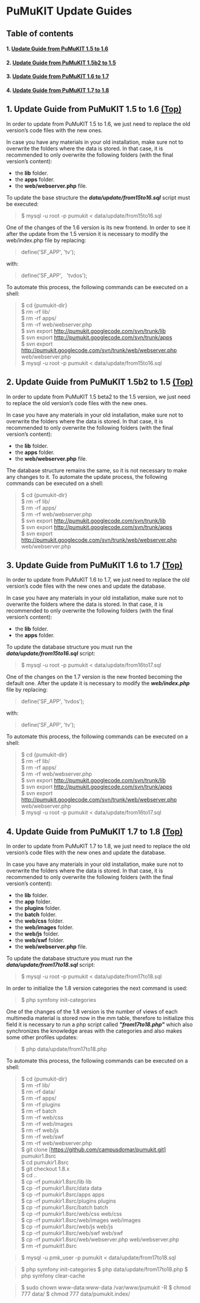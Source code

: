 # PuMuKIT Update Guides
## <a name="Contents">Table of contents</a>
#### 1. <a href="#1.5to1.6">Update Guide from PuMuKIT 1.5 to 1.6 </a>
#### 2. <a href="#1.5b2to1.5">Update Guide from PuMuKIT 1.5b2 to 1.5</a>
#### 3. <a href="#1.6to1.7">Update Guide from PuMuKIT 1.6 to 1.7</a>
#### 4. <a href="#1.7to1.8">Update Guide from PuMuKIT 1.7 to 1.8</a>


## <a name="1.5to1.6">1. Update Guide from PuMuKIT 1.5 to 1.6 </a> <a href="#Contents">(Top)</a>

In order to update from PuMuKIT 1.5 to 1.6, we just need to replace the old version’s code files with the new ones.

In case you have any materials in your old installation, make sure not to overwrite the folders where the data is stored. In that case, it is recommended to only overwrite the following folders (with the final version’s content):

- the **lib** folder.
- the **apps** folder.
- the **web/webserver.php** file.

To update the base structure the **_data/update/from15to16.sql_** script must be executed:
  >$ mysql -u root -p pumukit < data/update/from15to16.sql
  
One of the changes of the 1.6 version is its new frontend. In order to see it after the update from the 1.5 version it is necessary to modify the web/index.php file by replacing:

  > define('SF_APP', 'tv');  
  
with:  

  > define('SF_APP', &nbsp; 'tvdos');  
  
  
  
To automate this process, the following commands can be executed  on a shell:
  >$ cd {pumukit-dir}  
  >$ rm -rf lib/  
  >$ rm -rf apps/  
  >$ rm -rf web/webserver.php  
  >$ svn export http://pumukit.googlecode.com/svn/trunk/lib  
  >$ svn export http://pumukit.googlecode.com/svn/trunk/apps  
  >$ svn export http://pumukit.googlecode.com/svn/trunk/web/webserver.php web/webserver.php  
  >$ mysql -u root -p pumukit < data/update/from15to16.sql  
  
  
## <a name="1.5b2to1.5">2. Update Guide from PuMuKIT 1.5b2 to 1.5 </a><a href="#Contents">(Top)</a>
In order to update from PuMuKIT 1.5 beta2 to the 1.5 version, we just need to replace the old version’s code files with the new ones.

In case you have any materials in your old installation, make sure not to overwrite the folders where the data is stored. In that case, it is recommended to only overwrite the following folders (with the final version’s content):

- the **lib** folder.
- the **apps** folder.
- the **web/webserver.php** file.

The database structure remains the same, so it is not necessary to make any changes to it.
To automate the update process, the following commands can be executed on a shell:

>$ cd {pumukit-dir}  
>$ rm -rf lib/  
>$ rm -rf apps/    
>$ rm -rf web/webserver.php  
>$ svn export http://pumukit.googlecode.com/svn/trunk/lib  
>$ svn export http://pumukit.googlecode.com/svn/trunk/apps  
>$ svn export http://pumukit.googlecode.com/svn/trunk/web/webserver.php web/webserver.php  

## <a name="1.6to1.7">3. Update Guide from PuMuKIT 1.6 to 1.7 </a><a href="#Contents">(Top)</a>
In order to update from PuMuKIT 1.6 to 1.7, we just need to replace the old version’s code files with the new ones and update the database.

In case you have any materials in your old installation, make sure not to overwrite the folders where the data is stored. In that case, it is recommended to only overwrite the following folders (with the final version’s content):

- the **lib** folder.
- the **apps** folder.

To update the database structure you must run the **_data/update/from15to16.sql_** script:

  >$ mysql -u root -p pumukit < data/update/from16to17.sql
  
One of the changes on the 1.7 version is the new fronted becoming the default one. After the update it is necessary to modify the **_web/index.php_** file by replacing:
  > define('SF_APP', 'tvdos');  
  
with:  

  > define('SF_APP', 'tv');  
  
To automate this process, the following commands can be executed on a shell:  
>$ cd {pumukit-dir}  
>$ rm -rf lib/  
>$ rm -rf apps/  
>$ rm -rf web/webserver.php  
>$ svn export http://pumukit.googlecode.com/svn/trunk/lib  
>$ svn export http://pumukit.googlecode.com/svn/trunk/apps  
>$ svn export http://pumukit.googlecode.com/svn/trunk/web/webserver.php web/webserver.php  
>$ mysql -u root -p pumukit < data/update/from16to17.sql  


## <a name="1.7to1.8">4. Update Guide from PuMuKIT 1.7 to 1.8 </a><a href="#Contents">(Top)</a>

In order to update from PuMuKIT 1.7 to 1.8, we just need to replace the old version’s code files with the new ones and update the database.

In case you have any materials in your old installation, make sure not to overwrite the folders where the data is stored. In that case, it is recommended to only overwrite the following folders (with the final version’s content):

- the **lib** folder.  
- the **app** folder.  
- the **plugins** folder.  
- the **batch** folder.  
- the **web/css** folder.  
- the **web/images** folder.  
- the **web/js** folder.  
- the **web/swf** folder.  
- the **web/webserver.php** file.  

To update the database structure you must run the **_data/update/from17to18.sql_** script:
  >$ mysql -u root -p pumukit < data/update/from17to18.sql  
  
In order to initialize the 1.8 version categories the next command is used:
  >$ php symfony init-categories  
  
One of the changes of the 1.8 version is the number of views of each multimedia material is stored now in the mm table, therefore to initialize this field it is necessary to run a php script called **_"from17to18.php"_** which also synchronizes the knowledge areas with the categories and also makes some other profiles updates:
  >$ php data/update/from17to18.php
  
To automate this process, the following commands can be executed on a shell:  
>$ cd {pumukit-dir}  
>$ rm -rf lib/  
>$ rm -rf data/  
>$ rm -rf apps/  
>$ rm -rf plugins  
>$ rm -rf batch  
>$ rm -rf web/css  
>$ rm -rf web/images  
>$ rm -rf web/js  
>$ rm -rf web/swf  
>$ rm -rf web/webserver.php  
>$ git clone [https://github.com/campusdomar/pumukit.git] pumukir1.8src  
>$ cd pumukir1.8src  
>$ git checkout 1.8.x  
>$ cd ..  
>$ cp -rf pumukir1.8src/lib lib  
>$ cp -rf pumukir1.8src/data data  
>$ cp -rf pumukir1.8src/apps apps  
>$ cp -rf pumukir1.8src/plugins plugins  
>$ cp -rf pumukir1.8src/batch batch  
>$ cp -rf pumukir1.8src/web/css web/css  
>$ cp -rf pumukir1.8src/web/images web/images  
>$ cp -rf pumukir1.8src/web/js web/js  
>$ cp -rf pumukir1.8src/web/swf web/swf  
>$ cp -rf pumukir1.8src/web/webserver.php web/webserver.php  
>$ rm -rf pumukit1.8src  

>$ mysql -u pmk_user -p pumukit < data/update/from17to18.sql

>$ php symfony init-categories
>$ php data/update/from17to18.php
>$ php symfony clear-cache

>$ sudo chown www-data:www-data /var/www/pumukit -R
>$ chmod 777 data/
>$ chmod 777 data/pumukit.index/










